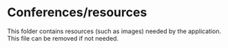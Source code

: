 # Conferences/resources

This folder contains resources (such as images) needed by the application. This file can
be removed if not needed.
